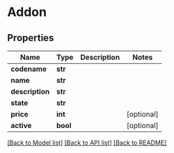 # Addon

## Properties
Name | Type | Description | Notes
------------ | ------------- | ------------- | -------------
**codename** | **str** |  | 
**name** | **str** |  | 
**description** | **str** |  | 
**state** | **str** |  | 
**price** | **int** |  | [optional] 
**active** | **bool** |  | [optional] 

[[Back to Model list]](../README.md#documentation-for-models) [[Back to API list]](../README.md#documentation-for-api-endpoints) [[Back to README]](../README.md)


